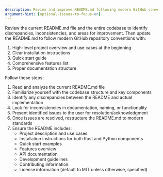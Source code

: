 ```yaml
---
description: Review and improve README.md following modern GitHub conventions
argument-hint: [optional-issues-to-focus-on]
---
```


Review the current README.md file and the entire codebase to identify discrepancies, inconsistencies, and areas for improvement. Then update the README.md to follow modern GitHub repository conventions with:

1. High-level project overview and use cases at the beginning
2. Clear installation instructions
3. Quick start guide
4. Comprehensive features list
5. Proper documentation structure

Follow these steps:

1. Read and analyze the current README.md file
2. Familiarize yourself with the codebase structure and key components
3. Identify any discrepancies between the README and actual implementation
4. Look for inconsistencies in documentation, naming, or functionality
5. Present identified issues to the user for resolution/acknowledgment
6. Once issues are resolved, restructure the README.md to modern standards
7. Ensure the README includes:
   - Project description and use cases
   - Installation instructions for both Rust and Python components
   - Quick start examples
   - Features overview
   - API documentation
   - Development guidelines
   - Contributing information
   - License information (default to MIT unless otherwise, specified)